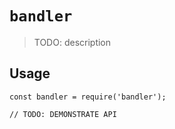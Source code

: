 # `bandler`

> TODO: description

## Usage

```
const bandler = require('bandler');

// TODO: DEMONSTRATE API
```
